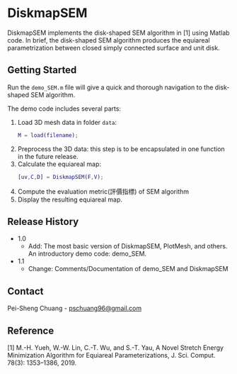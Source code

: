 # DiskmapSEM
DiskmapSEM implements the disk-shaped SEM algorithm in [1] using Matlab code. In brief, the disk-shaped SEM algorithm produces the equiareal parametrization between closed simply connected surface and unit disk.
##  Getting Started
Run the `demo_SEM.m` file will give a quick and thorough navigation to the disk-shaped SEM algorithm.

The demo code includes several parts:

1. Load 3D mesh data in folder `data`:  
	```matlab
	M = load(filename);
	```
1. Preprocess the 3D data:
	this step is to be encapsulated in one function in the future release.
1. Calculate the equiareal map:
	```matlab
	[uv,C,D] = DiskmapSEM(F,V);
	```
1. Compute the evaluation metric(評價指標) of SEM algorithm
1. Display the resulting equiareal map.

## Release History
- 1.0
	- Add: The most basic version of DiskmapSEM, PlotMesh, and others. An introductory demo code: demo_SEM.
- 1.1
	- Change: Comments/Documentation of demo_SEM and DiskmapSEM
## Contact
Pei-Sheng Chuang - pschuang96@gmail.com
## Reference
[1] M.-H. Yueh, W.-W. Lin, C.-T. Wu, and S.-T. Yau, A Novel Stretch Energy Minimization Algorithm for Equiareal Parameterizations, J. Sci. Comput. 78(3): 1353–1386, 2019.